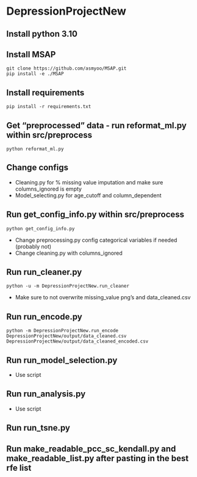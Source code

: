 # DepressionProjectNew

## Install python 3.10
## Install MSAP
```
git clone https://github.com/asmyoo/MSAP.git
pip install -e ./MSAP
```

## Install requirements
```
pip install -r requirements.txt
```

## Get “preprocessed” data - run reformat_ml.py within src/preprocess
```
python reformat_ml.py
```

## Change configs
- Cleaning.py for % missing value imputation and make sure columns_ignored is empty
- Model_selecting.py for age_cutoff and column_dependent

## Run get_config_info.py within src/preprocess
```
python get_config_info.py
```
- Change preprocessing.py config categorical variables if needed (probably not)
- Change cleaning.py with columns_ignored

## Run run_cleaner.py
```
python -u -m DepressionProjectNew.run_cleaner
```
- Make sure to not overwrite missing_value png’s and data_cleaned.csv

## Run run_encode.py
```
python -m DepressionProjectNew.run_encode DepressionProjectNew/output/data_cleaned.csv DepressionProjectNew/output/data_cleaned_encoded.csv
```

## Run run_model_selection.py
- Use script

## Run run_analysis.py
- Use script

## Run run_tsne.py

## Run make_readable_pcc_sc_kendall.py and make_readable_list.py after pasting in the best rfe list
